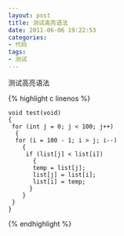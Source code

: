 ```yaml
---
layout: post
title: 测试高亮语法
date: 2011-06-06 19:22:53
categories:
- 代码
tags:
- 测试
---
```


测试高亮语法

{% highlight c linenos %}
 
    void test(void)
    {
	 for (int j = 0; j < 100; j++) 
      { 
      for (i = 100 - 1; i > j; i--) 
        { 
         if (list[j] < list[i]) 
           { 
           temp = list[j]; 
           list[j] = list[i]; 
           list[i] = temp; 
          } 
        }
     }
    }

{% endhighlight %}

